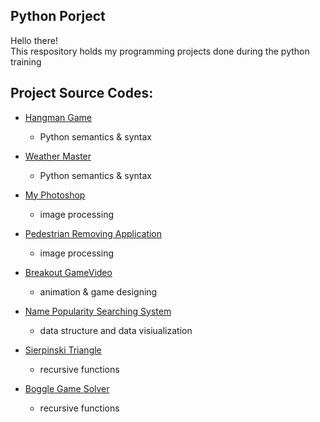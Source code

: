 ## Python Porject
Hello there!\
This respository holds my programming projects done during the python training

## Project Source Codes:
* [Hangman Game](https://github.com/eydiec/Python/blob/main/101%20projects/hangman.py)
  * Python semantics & syntax
* [Weather Master](https://github.com/eydiec/Python/blob/main/101%20projects/weather_master.py)
  * Python semantics & syntax
* [My Photoshop](https://github.com/eydiec/Python/blob/main/101%20projects/best_photoshop_award.py)
  * image processing
* [Pedestrian Removing Application](https://github.com/eydiec/Python/blob/main/101%20projects/stanCodoshop.py)
  * image processing
* [Breakout Game](https://github.com/eydiec/stanCode101/blob/main/101%20projects/breakoutgraphics.py)[Video](https://youtube.com/shorts/2o7BfNEaii0?feature=share)
  * animation & game designing
 
* [Name Popularity Searching System](https://github.com/eydiec/stanCode101/blob/main/101%20projects/babygraphicsgui.py)
  * data structure and data visiualization
* [Sierpinski Triangle](https://github.com/eydiec/stanCode101/blob/main/101%20projects/sierpinski.py)
  * recursive functions
* [Boggle Game Solver](https://github.com/eydiec/stanCode101/blob/main/101%20projects/anagram.py)
  * recursive functions
